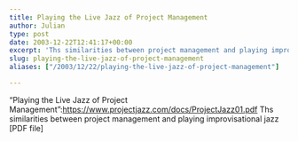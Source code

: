 ```yaml
---
title: Playing the Live Jazz of Project Management
author: Julian
type: post
date: 2003-12-22T12:41:17+00:00
excerpt: 'Ths similarities between project management and playing improvisational jazz [PDF file]'
slug: playing-the-live-jazz-of-project-management 
aliases: ["/2003/12/22/playing-the-live-jazz-of-project-management"]

---
```

&#8220;Playing the Live Jazz of Project Management&#8221;:https://www.projectjazz.com/docs/ProjectJazz01.pdf Ths similarities between project management and playing improvisational jazz [PDF file]